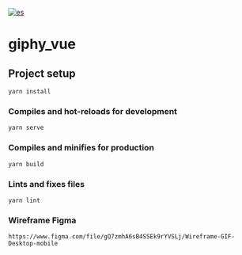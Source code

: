[![es](https://img.shields.io/badge/lang-es-yellow.svg)](https://github.com/davidplpz/vue-gif-searcher/blob/master/README.es.md)

# giphy_vue

## Project setup

```
yarn install
```

### Compiles and hot-reloads for development

```
yarn serve
```

### Compiles and minifies for production

```
yarn build
```

### Lints and fixes files

```
yarn lint
```

### Wireframe Figma

```
https://www.figma.com/file/gQ7zmhA6sB4SSEk9rYVSLj/Wireframe-GIF-Desktop-mobile

```
